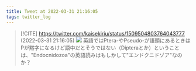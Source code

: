 ```yaml
---
title: Tweet at 2022-03-31 21:16:05
tags: twitter_log
---
```


> [!CITE] https://twitter.com/kaisekiriu/status/1509504803764043777 (2022-03-31 21:16:05)
> ![](https://twitter.com/kaisekiriu/status/1509504803764043777)
> 英語ではPtera-やPseudo-が語頭にあるときはPが黙字になるけど語中だとそうではない（Dipteraとか）ということは、"Endocnidozoa"の英語読みはもしかして"エンドクニドゾア"なのか？
